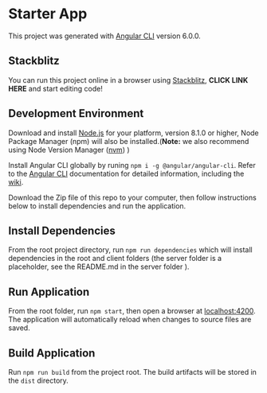 # Starter App

This project was generated with [Angular CLI](https://cli.angular.io/) version 6.0.0.

## Stackblitz

You can run this project online in a browser using [Stackblitz](http://stackblitz.io), **CLICK LINK HERE** and start editing code!

## Development Environment

Download and install [Node.js](https://nodejs.org) for your platform, version 8.1.0 or higher, Node Package Manager (npm) will also be installed.(**Note:** we also recommend using Node Version Manager ([nvm](https://github.com/creationix/nvm)) )

Install Angular CLI globally by runing `npm i -g @angular/angular-cli`. Refer to the [Angular CLI](https://cli.angular.io/) documentation for detailed information, including the [wiki](https://github.com/angular/angular-cli/wiki).

Download the Zip file of this repo to your computer, then follow instructions below to install dependencies and run the application.

## Install Dependencies

From the root project directory, run `npm run dependencies` which will install dependencies in the root and client folders (the server folder is a placeholder, see the README.md in the server folder ).

## Run Application

From the root folder, run `npm start`, then open a browser at [localhost:4200](http://localhost:4200). The application will automatically reload when changes to source files are saved.

## Build Application

Run `npm run build` from the project root. The build artifacts will be stored in the `dist` directory.
